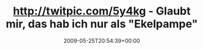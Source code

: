 ---
retweeted: false
source: <a href="http://twitter.com" rel="nofollow">Twitter Web Client</a>
entities:
  hashtags:
  - text: chefkoch
    indices:
    - '82'
    - '91'
  symbols: []
  user_mentions: []
  urls: []
display_text_range:
- '0'
- '91'
favorite_count: '0'
id_str: '1916227891'
truncated: false
retweet_count: '0'
id: '1916227891'
created_at: Mon May 25 20:54:39 +0000 2009
favorited: false
full_text: 'http://twitpic.com/5y4kg - Glaubt mir, das hab ich nur als "Ekelpampe"
  getarnt... #chefkoch'
lang: de
tags:
- chefkoch
- pesos/twitter
date: '2009-05-25T20:54:39+00:00'
src: https://twitter.com/bascht/status/1916227891
original_url: https://twitter.com/bascht/status/1916227891
type: twitter_tweet
text: 'http://twitpic.com/5y4kg - Glaubt mir, das hab ich nur als "Ekelpampe" getarnt...
  #chefkoch'
title: 'http://twitpic.com/5y4kg - Glaubt mir, das hab ich nur als "Ekelpampe" '

---